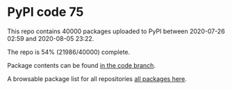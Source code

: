 # PyPI code 75

This repo contains 40000 packages uploaded to PyPI between 
2020-07-26 02:59 and 2020-08-05 23:22.

The repo is 54% (21986/40000) complete.

Package contents can be found [in the code branch](https://github.com/pypi-data/pypi-mirror-75/tree/code/packages).

A browsable package list for all repositories [all packages here](https://pypi-data.github.io/website/repositories/pypi-mirror-75).


